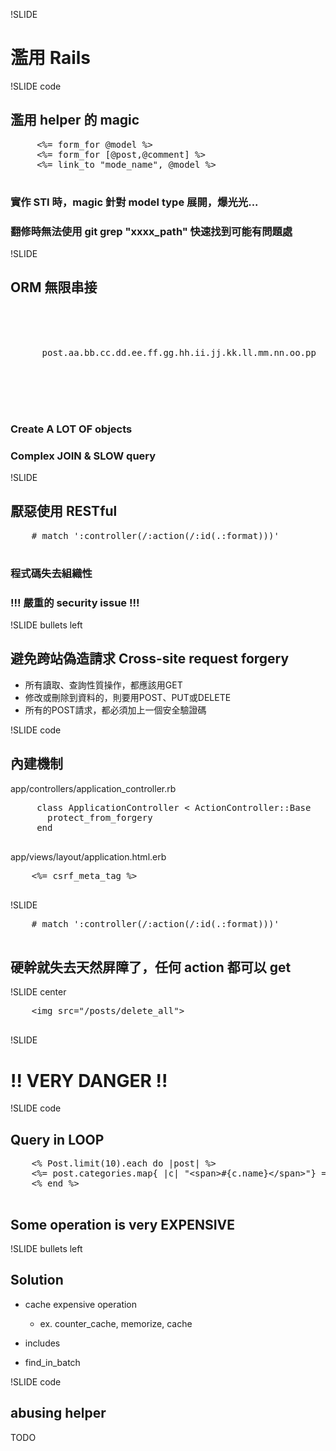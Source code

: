 !SLIDE

# 濫用 Rails

!SLIDE code

## 濫用 helper 的 magic

<div class="wrong smaller">
  <pre>
     &lt;%= form_for @model %&gt;
     &lt;%= form_for [@post,@comment] %&gt;
     &lt;%= link_to "mode_name", @model %&gt;
  </pre>
</div>

### 實作 STI 時，magic 針對 model type 展開，爆光光...
### 翻修時無法使用 git grep "xxxx_path" 快速找到可能有問題處

!SLIDE

## ORM 無限串接

<br><br><br>

<div class="wrong smaller">
  <pre>
      post.aa.bb.cc.dd.ee.ff.gg.hh.ii.jj.kk.ll.mm.nn.oo.pp
  </pre>
</div>

<br><br><br>
### Create A LOT OF objects
### Complex JOIN & SLOW query


!SLIDE

## 厭惡使用 RESTful 

<div class="wrong smaller">
  <pre>
    # match ':controller(/:action(/:id(.:format)))'
  </pre>
</div>

### 程式碼失去組織性
### !!! 嚴重的 security issue !!!


!SLIDE bullets left

## 避免跨站偽造請求 Cross-site request forgery

* 所有讀取、查詢性質操作，都應該用GET
* 修改或刪除到資料的，則要用POST、PUT或DELETE
* 所有的POST請求，都必須加上一個安全驗證碼


!SLIDE code

## 內建機制
<span class="filename">app/controllers/application_controller.rb</span>
<div class="correct smaller">
  <pre>
     class ApplicationController &lt; ActionController::Base
       protect_from_forgery
     end
  </pre>
</div>

<span class="filename">app/views/layout/application.html.erb</span>
<div class="correct smaller">
  <pre>
    &lt;%= csrf_meta_tag %&gt;
  </pre>
</div>

!SLIDE

<div class="wrong smaller">
  <pre>
    # match ':controller(/:action(/:id(.:format)))'
  </pre>
</div>

## 硬幹就失去天然屏障了，任何 action 都可以 get

!SLIDE center


<div class="wrong smaller">
  <pre>
    &lt;img src=&quot;/posts/delete_all&quot;&gt;
  </pre>
</div>

!SLIDE 
<div class="wrong">
  <h1> !! VERY DANGER !!</h1>
</div>

!SLIDE code

## Query in LOOP
<div class="wrong">
  <pre>
    &lt;% Post.limit(10).each do |post| %&gt;
    &lt;%= post.categories.map{ |c| "&lt;span&gt;#{c.name}&lt;/span&gt;"} =%&gt; 
    &lt;% end %&gt;
  </pre>
</div>

## Some operation is very EXPENSIVE

!SLIDE bullets left

## Solution

* cache expensive operation
  - ex. counter_cache, memorize, cache
  
* includes
* find_in_batch

!SLIDE code
## abusing helper 

TODO